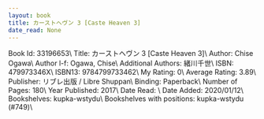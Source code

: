 ```yaml
---
layout: book
title: カーストヘヴン 3 [Caste Heaven 3]
date_read: None
---
```


Book Id: 33196653\ 
Title: カーストヘヴン 3 [Caste Heaven 3]\ 
Author: Chise Ogawa\ 
Author l-f: Ogawa, Chise\ 
Additional Authors: 緒川千世\ 
ISBN: 479973346X\ 
ISBN13: 9784799733462\ 
My Rating: 0\ 
Average Rating: 3.89\ 
Publisher: リブレ出版 / Libre Shuppan\ 
Binding: Paperback\ 
Number of Pages: 180\ 
Year Published: 2017\ 
Date Read: \ 
Date Added: 2020/01/12\ 
Bookshelves: kupka-wstydu\ 
Bookshelves with positions: kupka-wstydu (#749)\ 

